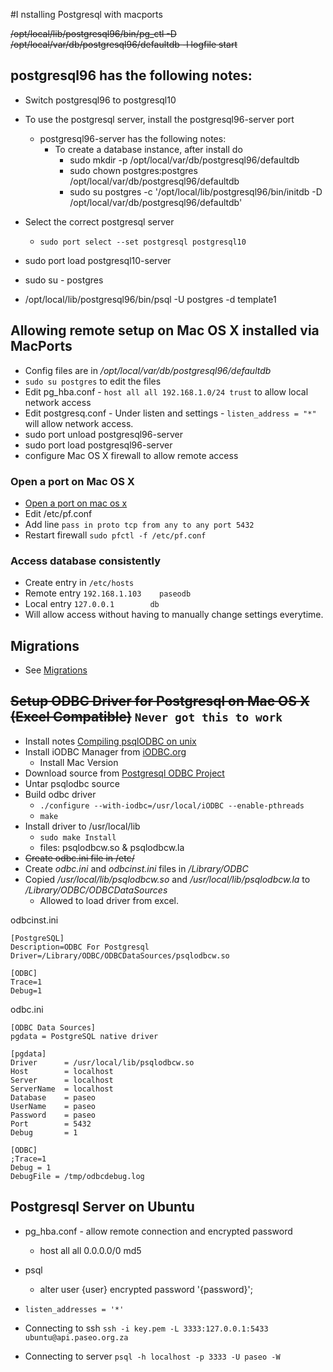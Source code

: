 #I nstalling Postgresql with macports

~~/opt/local/lib/postgresql96/bin/pg_ctl -D /opt/local/var/db/postgresql96/defaultdb -l logfile start~~

## postgresql96 has the following notes:
- Switch postgresql96 to postgresql10
- To use the postgresql server, install the postgresql96-server port
	- postgresql96-server has the following notes:
		- To create a database instance, after install do
			- sudo mkdir -p /opt/local/var/db/postgresql96/defaultdb
			- sudo chown postgres:postgres /opt/local/var/db/postgresql96/defaultdb
			- sudo su postgres -c '/opt/local/lib/postgresql96/bin/initdb -D /opt/local/var/db/postgresql96/defaultdb'

- Select the correct postgresql server
  - `sudo port select --set postgresql postgresql10`
- sudo port load postgresql10-server
- sudo su - postgres
- /opt/local/lib/postgresql96/bin/psql -U postgres -d template1

## Allowing remote setup on Mac OS X installed via MacPorts
- Config files are in */opt/local/var/db/postgresql96/defaultdb*
- ```sudo su postgres``` to edit the files
- Edit pg_hba.conf - ```host all all 192.168.1.0/24 trust``` to allow local network access
- Edit postgresq.conf - Under listen and settings - ```listen_address = "*"``` will allow network access.
- sudo port unload postgresql96-server
- sudo port load postgresql96-server
- configure Mac OS X firewall to allow remote access
### Open a port on Mac OS X
- [Open a port on mac os x](https://gauravsohoni.wordpress.com/2015/04/14/mac-osx-open-port/)
- Edit /etc/pf.conf
- Add line ```pass in proto tcp from any to any port 5432```
- Restart firewall ```sudo pfctl -f /etc/pf.conf```
### Access database consistently
- Create entry in ```/etc/hosts```
- Remote entry ```192.168.1.103    paseodb```
- Local entry  ```127.0.0.1 	   db```
- Will allow access without having to manually change settings everytime.

## Migrations
* See [Migrations](dbmigrations.md)

## ~~Setup ODBC Driver for Postgresql on Mac OS X (Excel Compatible)~~ ```Never got this to work```
* Install notes [Compiling psqlODBC on unix](https://odbc.postgresql.org/docs/unix-compilation.html)
* Install iODBC Manager from [iODBC.org](http://www.iodbc.org/dataspace/doc/iodbc/wiki/iodbcWiki/WelcomeVisitors)
    * Install Mac Version
* Download source from [Postgresql ODBC Project](https://www.postgresql.org/ftp/odbc/versions/src/)
* Untar psqlodbc source
* Build odbc driver
	* ```./configure --with-iodbc=/usr/local/iODBC --enable-pthreads```
	* ```make```
* Install driver to /usr/local/lib
	* ```sudo make Install```
    * files: psqlodbcw.so & psqlodbcw.la
* ~~Create odbc.ini file in /etc/~~
* Create *odbc.ini* and *odbcinst.ini* files in */Library/ODBC*
* Copied */usr/local/lib/psqlodbcw.so* and */usr/local/lib/psqlodbcw.la* to */Library/ODBC/ODBCDataSources*
	* Allowed to load driver from excel.

odbcinst.ini

```
[PostgreSQL]
Description=ODBC For Postgresql
Driver=/Library/ODBC/ODBCDataSources/psqlodbcw.so

[ODBC]
Trace=1
Debug=1
```

odbc.ini

```
[ODBC Data Sources]
pgdata = PostgreSQL native driver

[pgdata]
Driver      = /usr/local/lib/psqlodbcw.so
Host        = localhost
Server      = localhost
ServerName  = localhost
Database    = paseo
UserName    = paseo
Password    = paseo
Port        = 5432
Debug       = 1

[ODBC]
;Trace=1
Debug = 1
DebugFile = /tmp/odbcdebug.log
```

## Postgresql Server on Ubuntu
* pg_hba.conf - allow remote connection and encrypted password
    * host  all  all  0.0.0.0/0  md5
* psql
    * alter user {user} encrypted password '{password}';
* `listen_addresses = '*'`

* Connecting to ssh `ssh -i key.pem -L 3333:127.0.0.1:5433 ubuntu@api.paseo.org.za`
* Connecting to server `psql -h localhost -p 3333 -U paseo -W`
